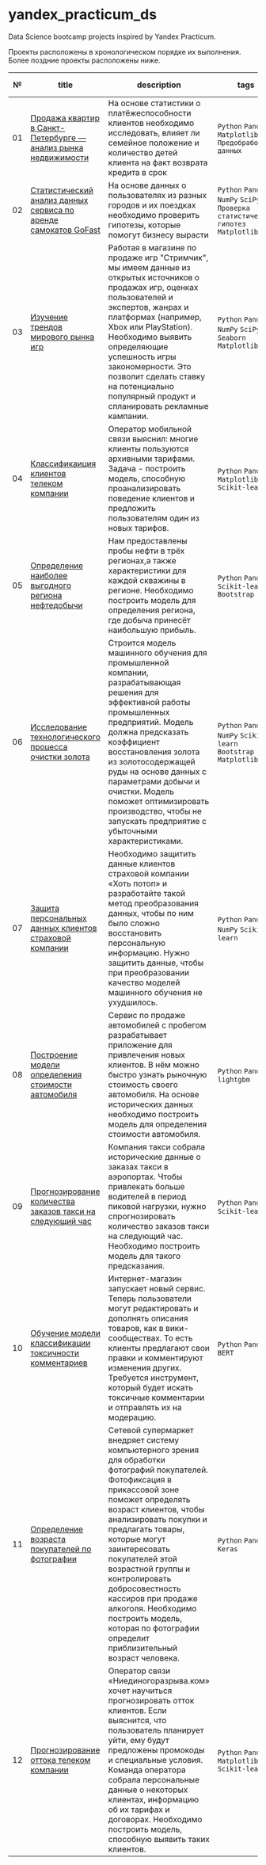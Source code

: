 # yandex_practicum_ds
Data Science bootcamp projects inspired by Yandex Practicum. 

Проекты расположены в хронологическом порядке их выполнения. Более поздние проекты расположены ниже.

| № | title | description | tags | field of activity |
| - | ----- | ----------- | ---- | ----------------- |
| 01 | [Продажа квартир в Санкт-Петербурге — анализ рынка недвижимости](https://github.com/maleficar259/yandex_practicum_ds/tree/main/05_real_estate_market_analisys) | На основе статистики о платёжеспособности клиентов необходимо исследовать, влияет ли семейное положение и количество детей клиента на факт возврата кредита в срок | `Python` `Pandas` `Matplotlib` `Предобработка данных` | `Data analyst` `Финансовая аналитика` |
| 02 | [Статистический анализ данных сервиса по аренде самокатов GoFast](https://github.com/maleficar259/yandex_practicum_ds/tree/main/06_scooter_rental_analysis) | На основе данных о пользователях из разных городов и их поездках необходимо проверить гипотезы, которые помогут бизнесу вырасти | `Python` `Pandas` `NumPy` `SciPy` `Проверка статистических гипотез` `Matplotlib` | `Data analyst` `Маркетинг аналитика` `Продуктовая аналитика` |
| 03 | [Изучение трендов мирового рынка игр](https://github.com/maleficar259/yandex_practicum_ds/tree/main/08_gaming_industry_analisys) | Работая в магазине по продаже игр "Стримчик", мы имеем данные из открытых источников о продажах игр, оценках пользователей и экспертов, жанрах и платформах (например, Xbox или PlayStation). Необходимо выявить определяющие успешность игры закономерности. Это позволит сделать ставку на потенциально популярный продукт и спланировать рекламные кампании. | `Python` `Pandas` `NumPy` `SciPy` `Seaborn` `Matplotlib` | `Data analyst` `Маркетинг аналитика` `Продуктовая аналитика` |
| 04 | [Классификаиция клиентов телеком компании](https://github.com/maleficar259/yandex_practicum_ds/tree/main/09_classification_of_telecom_company_clients) | Оператор мобильной связи выяснил: многие клиенты пользуются архивными тарифами. Задача - построить модель, способную проанализировать поведение клиентов и предложить пользователям один из новых тарифов. | `Python` `Pandas` `Matplotlib` `Scikit-learn` | `Машинное обучение` `Классификация` |
| 05 | [Определение наиболее выгодного региона нефтедобычи](https://github.com/maleficar259/yandex_practicum_ds/tree/main/11_profitable_oil_production_region) | Нам предоставлены пробы нефти в трёх регионах,а также характеристики для каждой скважины в регионе. Необходимо построить модель для определения региона, где добыча принесёт наибольшую прибыль.  | `Python` `Pandas` `Scikit-learn` `Bootstrap` | `Машинное обучение` `Регрессия` `Финансовая аналитика` `Разработка бизнес-модели` |
| 06 | [Исследование технологического процесса очистки золота](https://github.com/maleficar259/yandex_practicum_ds/tree/main/12_gold%20enrichment_process) | Строится модель машинного обучения для промышленной компании, разрабатывающая решения для эффективной работы промышленных предприятий. Модель должна предсказать коэффициент восстановления золота из золотосодержащей руды на основе данных с параметрами добычи и очистки. Модель поможет оптимизировать производство, чтобы не запускать предприятие с убыточными характеристиками.  | `Python` `Pandas` `NumPy` `Scikit-learn` `Bootstrap` `Matplotlib` | `Машинное обучение` `Аналитика` |
| 07 | [Защита персональных данных клиентов страховой компании](https://github.com/maleficar259/yandex_practicum_ds/tree/main/13_personal_data_protection) | Необходимо защитить данные клиентов страховой компании «Хоть потоп» и разработайте такой метод преобразования данных, чтобы по ним было сложно восстановить персональную информацию. Нужно защитить данные, чтобы при преобразовании качество моделей машинного обучения не ухудшилось. | `Python` `Pandas` `NumPy` `Scikit-learn` | `Машинное обучение` |
| 08 | [Построение модели определения стоимости автомобиля](https://github.com/maleficar259/yandex_practicum_ds/tree/main/14_car_price_assessment) | Сервис по продаже автомобилей с пробегом  разрабатывает приложение для привлечения новых клиентов. В нём можно быстро узнать рыночную стоимость своего автомобиля. На основе исторических данных необходимо построить модель для определения стоимости автомобиля. | `Python` `Pandas` `lightgbm` | `Машинное обучение` |
| 09 | [Прогнозирование количества заказов такси на следующий час](https://github.com/maleficar259/yandex_practicum_ds/tree/main/15_taxi_%20orders_forecasting) | Компания такси собрала исторические данные о заказах такси в аэропортах. Чтобы привлекать больше водителей в период пиковой нагрузки, нужно спрогнозировать количество заказов такси на следующий час. Необходимо построить модель для такого предсказания. | `Python` `Pandas` `Scikit-learn` | `Машинное обучение` |
| 10 | [Обучение модели классификации токсичности комментариев](https://github.com/maleficar259/yandex_practicum_ds/tree/main/16_comments_toxicity_classification) | Интернет-магазин запускает новый сервис. Теперь пользователи могут редактировать и дополнять описания товаров, как в вики-сообществах. То есть клиенты предлагают свои правки и комментируют изменения других. Требуется инструмент, который будет искать токсичные комментарии и отправлять их на модерацию. | `Python` `Pandas` `BERT` | `Машинное обучение` `NLP` |
| 11 | [Определение возраста покупателей по фотографии](https://github.com/maleficar259/yandex_practicum_ds/tree/main/18_buyer_photos_processing) | Сетевой супермаркет внедряет систему компьютерного зрения для обработки фотографий покупателей. Фотофиксация в прикассовой зоне поможет определять возраст клиентов, чтобы анализировать покупки и предлагать товары, которые могут заинтересовать покупателей этой возрастной группы и контролировать добросовестность кассиров при продаже алкоголя. Необходимо построить модель, которая по фотографии определит приблизительный возраст человека. | `Python` `Pandas` `Keras` | `Машинное обучение` `CV` |
| 12 | [Прогнозирование оттока телеком компании](https://github.com/maleficar259/yandex_practicum_ds/tree/main/19_telecom_company_clients_churn) | Оператор связи «Ниединогоразрыва.ком» хочет научиться прогнозировать отток клиентов. Если выяснится, что пользователь планирует уйти, ему будут предложены промокоды и специальные условия. Команда оператора собрала персональные данные о некоторых клиентах, информацию об их тарифах и договорах. Необходимо построить модель, способную выявить таких клиентов.  | `Python` `Pandas` `Matplotlib` `Scikit-learn` | `Машинное обучение` `Классификация` |